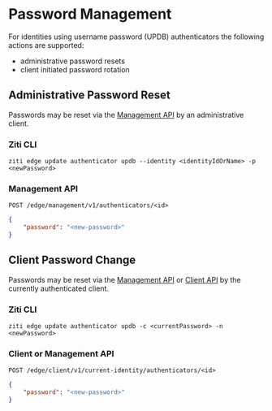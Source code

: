 # Password Management

For identities using username password (UPDB) authenticators the following actions are supported:

- administrative password resets
- client initiated password rotation

## Administrative Password Reset

Passwords may be reset via the [Management API](./../../apis/edge-management-api.md) by an administrative client.

### Ziti CLI

`ziti edge update authenticator updb --identity <identityIdOrName> -p <newPassword>`

### Management API

`POST /edge/management/v1/authenticators/<id>`

```json
{
    "password": "<new-password>"
}
```

## Client Password Change

Passwords may be reset via the [Management API](./../../apis/edge-management-api.md) or 
[Client API](./../../apis/edge-client-api.md) by the currently authenticated client.

### Ziti CLI

`ziti edge update authenticator updb -c <currentPassword> -n <newPassword>`

### Client or Management API

`POST /edge/client/v1/current-identity/authenticators/<id>`

```json
{
    "password": "<new-password>"
}
```